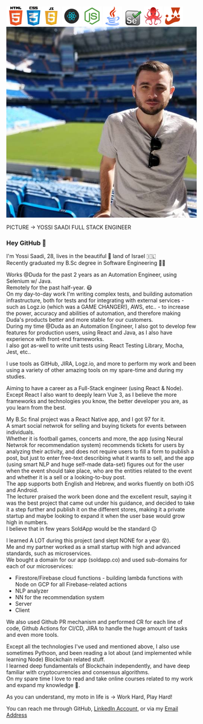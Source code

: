 ![](./html.png) ![](./css.png) ![](./js.png) ![](./react.png) ![](./node.png) ![](./java.png) ![](./selenium.png) ![](./testing.png) ![](./jest.png)<br>
![Header](./yossi.png)

PICTURE -> YOSSI SAADI FULL STACK ENGINEER<br>

### Hey GitHub 👋

I'm Yossi Saadi, 28, lives in the beautiful :raised_hands: land of Israel :israel:<br>
Recently graduated my B.Sc degree in Software Engineering :student:<br>

Works @Duda for the past 2 years as an Automation Engineer, using Selenium w/ Java.<br>
Remotely for the past half-year. :mask:<br>
On my day-to-day work I'm writing complex tests, and building automation infrastructure, both for tests and for integrating with external services - such as Logz.io (which was a GAME CHANGER!), AWS, etc.. - to increase the power, accuracy and abilities of automation, and therefore making Duda's products better and more stable for our customers.<br>
During my time @Duda as an Automation Engineer, I also got to develop few features for production users, using React and Java, as I also have experience with front-end frameworks.<br>
I also got as-well to write unit tests using React Testing Library, Mocha, Jest, etc..<br>

I use tools as GitHub, JIRA, Logz.io, and more to perform my work and been using a variety of other amazing tools on my spare-time and during my studies.<br>

Aiming to have a career as a Full-Stack engineer (using React & Node).<br>
Except React I also want to deeply learn Vue 3, as I believe the more frameworks and technologies you know, the better developer you are, as you learn from the best.<br>

My B.Sc final project was a React Native app, and I got 97 for it.<br>
A smart social netwrok for selling and buying tickets for events between individuals. <br>
Whether it is football games, concerts and more, the app (using Neural Netwrok for recommendation system) recommends tickets for users by analyzing their activity, and does not require users to fill a form to publish a post, but just to enter free-text describing what it wants to sell, and the app (using smart NLP and huge self-made data-set) figures out for the user when the event should take place, who are the entities related to the event and whether it is a sell or a looking-to-buy post.<br>
The app supports both English and Hebrew, and works fluently on both iOS and Android.<br>
The lecturer praised the work been done and the excellent result, saying it was the best project that came out under his guidance, and decided to take it a step further and publish it on the different stores, making it a private startup and maybe looking to expand it when the user base would grow high in numbers.<br>
I believe that in few years SoldApp would be the standard :wink:<br>

I learned A LOT during this project (and slept NONE for a year :dizzy_face:). <br>
Me and my partner worked as a small startup with high and advanced standards, such as microservices.<br>
We bought a domain for our app (soldapp.co) and used sub-domains for each of our microservices:<br>
- Firestore/Firebase cloud functions - building lambda functions with Node on GCP for all Firebase-related actions<br>
- NLP analyzer <br>
- NN for the recommendation system <br>
- Server<br>
- Client<br>

We also used Github PR mechanism and performed CR for each line of code, Github Actions for CI/CD, JIRA to handle the huge amount of tasks and even more tools.<br>

Except all the technologies I've used and mentioned above, I also use sometimes Pythoon, and been reading a lot about (and implemented while learning Node) Blockchain related stuff. <br>
I learned deep fundamentals of Blockchain independently, and have deep familiar with cryptocurrencies and consensus algorithms.<br>
On my spare time I love to read and take online courses related to my work and expand my knowledge :brain:.<br>

As you can understand, my moto in life is -> Work Hard, Play Hard!<br>

You can reach me through GitHub, [LinkedIn Account](https://linkedin.com/in/YossiSaadi), or via my [Email Address](mailto:yossisaadi@gmail.com)

<!--
**YossiSaadi/YossiSaadi** is a ✨ _special_ ✨ repository because its `README.md` (this file) appears on your GitHub profile.

Here are some ideas to get you started:

- 🔭 I’m currently working on ...
- 🌱 I’m currently learning ...
- 👯 I’m looking to collaborate on ...
- 🤔 I’m looking for help with ...
- 💬 Ask me about ...
- 📫 How to reach me: ...
- 😄 Pronouns: ...
- ⚡ Fun fact: ...
-->
